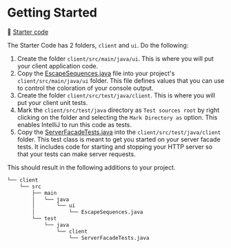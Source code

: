 # Getting Started

📁 [Starter code](starter-code)

The Starter Code has 2 folders, `client` and `ui`. Do the following:

1. Create the folder `client/src/main/java/ui`. This is where you will put your client application code.
1. Copy the [EscapeSequences.java](starter-code/ui/EscapeSequences.java) file into your project's `client/src/main/java/ui` folder. This file defines values that you can use to control the coloration of your console output.
1. Create the folder `client/src/test/java/client`. This is where you will put your client unit tests.
1. Mark the `client/src/test/java` directory as `Test sources root` by right clicking on the folder and selecting the `Mark Directory as` option. This enables IntelliJ to run this code as tests.
1. Copy the [ServerFacadeTests.java](starter-code/client/ServerFacadeTests.java) into the `client/src/test/java/client` folder. This test class is meant to get you started on your server facade tests. It includes code for starting and stopping your HTTP server so that your tests can make server requests.

This should result in the following additions to your project.

```txt
└── client
    └── src
        ├── main
        │   └── java
        │       └── ui
        │           └── EscapeSequences.java
        └── test
            └── java
                └── client
                    └── ServerFacadeTests.java
```
